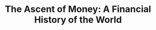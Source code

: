 ---
title: "The Ascent of Money: A Financial History of the World"
showDate: false
draft: false
tags: ["classic","poem"]
link: "https://www.amazon.ca/Ascent-Money-Financial-History-World/dp/0143116177"
read: "R"
---